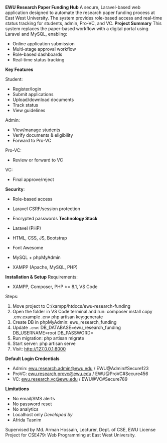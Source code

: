 **EWU Research Paper Funding Hub**
A secure, Laravel-based web application designed to automate the research paper funding process at East
West University. The system provides role-based access and real-time status tracking for students, admin, Pro-VC, and VC.
**Project Summary**
This system replaces the paper-based workflow with a digital portal using Laravel and MySQL, enabling:
- Online application submission
- Multi-stage approval workflow
- Role-based dashboards
- Real-time status tracking
  
**Key Features**
  
Student:
- Register/login
- Submit applications
- Upload/download documents
- Track status
- View guidelines
  
Admin:
- View/manage students
- Verify documents & eligibility
- Forward to Pro-VC

Pro-VC:
- Review or forward to VC
  
VC:
- Final approve/reject

**Security**:

- Role-based access
- Laravel CSRF/session protection
- Encrypted passwords
**Technology Stack**
  
- Laravel (PHP)
- HTML, CSS, JS, Bootstrap
- Font Awesome
- MySQL + phpMyAdmin
- XAMPP (Apache, MySQL, PHP)
  
**Installation & Setup**
Requirements:
- XAMPP, Composer, PHP >= 8.1, VS Code
  
Steps:
1. Move project to C:/xampp/htdocs/ewu-research-funding
2. Open the folder in VS Code terminal and run:
 composer install
 copy .env.example .env
 php artisan key:generate
3. Create DB in phpMyAdmin: ewu_research_funding
4. Update `.env`:
 DB_DATABASE=ewu_research_funding
 DB_USERNAME=root
 DB_PASSWORD=
5. Run migration:
 php artisan migrate
6. Start server:
 php artisan serve
7. Visit: http://127.0.0.1:8000
   
**Default Login Credentials**
- Admin: ewu.research.admin@ewu.edu / EWU@Admin#Secure123
- ProVC: ewu.research.provc@ewu.edu / EWU@ProVC#Secure456
- VC: ewu.research.vc@ewu.edu / EWU@VC#Secure789
  
**Limitations**
- No email/SMS alerts
- No password reset
- No analytics
- Localhost only
*Developed by*
- Afrida Tasnim 

Supervised by
Md. Arman Hossain, Lecturer, Dept. of CSE, EWU
License
Project for CSE479: Web Programming at East West University.
